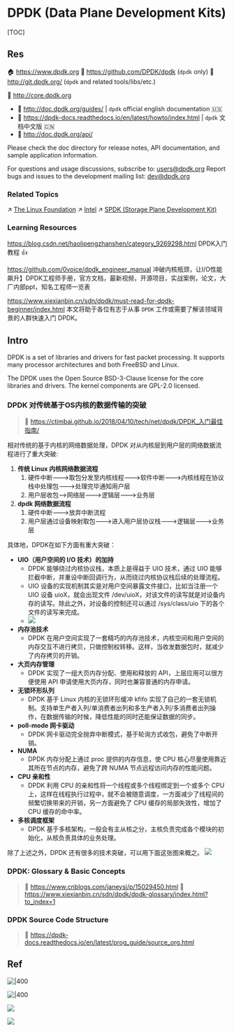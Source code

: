 # DPDK (Data Plane Development Kits)

[TOC]



## Res
🏠 https://www.dpdk.org
🚧 https://github.com/DPDK/dpdk (`dpdk` only)
🚧 http://git.dpdk.org/ (`dpdk` and related tools/libs/etc.)

📂 http://core.dpdk.org
- 📂 http://doc.dpdk.org/guides/ | `dpdk` official english documentation 🇺🇸
- 📂 https://dpdk-docs.readthedocs.io/en/latest/howto/index.html | `dpdk` 文档中文版 🇨🇳
- 📂 http://doc.dpdk.org/api/

Please check the doc directory for release notes,
API documentation, and sample application information.

For questions and usage discussions, subscribe to: users@dpdk.org
Report bugs and issues to the development mailing list: dev@dpdk.org


### Related Topics
↗ [The Linux Foundation](../../../🥷🏼%20Operating%20Systems%20&%20Kernels%20(Engineering%20Part)/Linux%20(Derived%20From%20UNIX%20Family)/The%20Linux%20Foundation.md)
↗ [Intel](../../../Electronics%20&%20Information%20Technologies%20Business%20Fields%20Research/Hardware%20Industry%20&%20Manufacturers/Semiconductor%20Industry%20&%20Companies/Chip%20Manufacturers/Intel.md)
↗ [SPDK (Storage Plane Development Kit)](../../../🍕%20Computer%20Storage%20&%20Database%20Systems/🚀%20High%20Performance%20Storage%20(HPS)/SPDK%20(Storage%20Plane%20Development%20Kit)/SPDK%20(Storage%20Plane%20Development%20Kit).md)


### Learning Resources
https://blog.csdn.net/haolipengzhanshen/category_9269298.html
DPDK入门教程 👍 

https://github.com/0voice/dpdk_engineer_manual
冲破内核瓶颈，让I/O性能飙升】DPDK工程师手册，官方文档，最新视频，开源项目，实战案例，论文，大厂内部ppt，知名工程师一览表

https://www.xiexianbin.cn/sdn/dpdk/must-read-for-dpdk-beginner/index.html
本文将助于各位有志于从事 `DPDK` 工作或需要了解该领域背景的人群快速入门 DPDK。



## Intro
DPDK is a set of libraries and drivers for fast packet processing.
It supports many processor architectures and both FreeBSD and Linux.

The DPDK uses the Open Source BSD-3-Clause license for the core libraries and drivers. The kernel components are GPL-2.0 licensed.


### DPDK 对传统基于OS内核的数据传输的突破
> 📎 https://ctimbai.github.io/2018/04/10/tech/net/dpdk/DPDK_入门最佳指南/

相对传统的基于内核的网络数据处理，DPDK 对从内核层到用户层的网络数据流程进行了重大突破:
1. **传统 Linux 内核网络数据流程**
	1. 硬件中断--->取包分发至内核线程--->软件中断--->内核线程在协议栈中处理包--->处理完毕通知用户层
	2. 用户层收包-->网络层--->逻辑层--->业务层
2. **dpdk 网络数据流程**
	1. 硬件中断--->放弃中断流程
	2. 用户层通过设备映射取包--->进入用户层协议栈--->逻辑层--->业务层

具体地，DPDK在如下方面有重大突破：
- **UIO（用户空间的 I/O 技术）的加持**
	- DPDK 能够绕过内核协议栈，本质上是得益于 UIO 技术，通过 UIO 能够拦截中断，并重设中断回调行为，从而绕过内核协议栈后续的处理流程。
	- UIO 设备的实现机制其实是对用户空间暴露文件接口，比如当注册一个 UIO 设备 uioX，就会出现文件 /dev/uioX，对该文件的读写就是对设备内存的读写。除此之外，对设备的控制还可以通过 /sys/class/uio 下的各个文件的读写来完成。
	- ![](../../../../../Assets/Pics/Pasted%20image%2020240602165740.png)
- **内存池技术**
	- DPDK 在用户空间实现了一套精巧的内存池技术，内核空间和用户空间的内存交互不进行拷贝，只做控制权转移。这样，当收发数据包时，就减少了内存拷贝的开销。
- **大页内存管理**
	- DPDK 实现了一组大页内存分配、使用和释放的 API，上层应用可以很方便使用 API 申请使用大页内存，同时也兼容普通的内存申请。
- **无锁环形队列**
	- DPDK 基于 Linux 内核的无锁环形缓冲 kfifo 实现了自己的一套无锁机制。支持单生产者入列/单消费者出列和多生产者入列/多消费者出列操作，在数据传输的时候，降低性能的同时还能保证数据的同步。
- **poll-mode 网卡驱动**
	- DPDK 网卡驱动完全抛弃中断模式，基于轮询方式收包，避免了中断开销。
- **NUMA**
	- DPDK 内存分配上通过 proc 提供的内存信息，使 CPU 核心尽量使用靠近其所在节点的内存，避免了跨 NUMA 节点远程访问内存的性能问题。
- **CPU 亲和性**
	- DPDK 利用 CPU 的亲和性将一个线程或多个线程绑定到一个或多个 CPU 上，这样在线程执行过程中，就不会被随意调度，一方面减少了线程间的频繁切换带来的开销，另一方面避免了 CPU 缓存的局部失效性，增加了 CPU 缓存的命中率。
- **多核调度框架**
	- DPDK 基于多核架构，一般会有主从核之分，主核负责完成各个模块的初始化，从核负责具体的业务处理。

除了上述之外，DPDK 还有很多的技术突破，可以用下面这张图来概之。
![](../../../../../Assets/Pics/Pasted%20image%2020240602165622.png)


### DPDK: Glossary & Basic Concepts
> 🔗 https://www.cnblogs.com/janeysj/p/15029450.html
> 🔗 https://www.xiexianbin.cn/sdn/dpdk/dpdk-glossary/index.html?to_index=1


### DPDK Source Code Structure
> 🔗 https://dpdk-docs.readthedocs.io/en/latest/prog_guide/source_org.html



## Ref
[👍 What is DPDK?]: https://www.packetcoders.io/what-is-dpdk/

[👍 DPDK 入门最佳指南]: https://ctimbai.github.io/2018/04/10/tech/net/dpdk/DPDK_入门最佳指南/

[DPDK : 用 TestPMD 测试 DPDK 性能和功能 | CSDN]: https://blog.csdn.net/hhd1988/article/details/123009368
[DPDK测试testpmd]: https://www.cnblogs.com/hjxiamen/p/17947295

[👍 DPDK 从入门到入门]: https://nxw.name/2022/what-is-dpdk

![|400](../../../../../Assets/Pics/Pasted%20image%2020240605223714.png)

![|400](../../../../../Assets/Pics/Pasted%20image%2020240605223724.png)

![](../../../../../Assets/Pics/Pasted%20image%2020240605223728.png)


[ DPDK入门实践1——基本概念 | cnblog]: https://www.cnblogs.com/janeysj/p/15029450.html

[DPDK开发快速入门 | CSDN]: http://t.csdnimg.cn/rVExR
![](../../../../../Assets/Pics/Pasted%20image%2020240606100215.png)

[👍 DPDK 初学者入门必读]: https://www.xiexianbin.cn/sdn/dpdk/must-read-for-dpdk-beginner/index.html

[👍 linux源码解读（三十二）：dpdk核心源码解析（二） | Cnblog]: https://www.cnblogs.com/theseventhson/p/16038708.html

[👍 DPDK 笔记 - RSS (Recieve Side Sliding 网卡分流机制) ｜ CSDN]: https://blog.csdn.net/Rong_Toa/article/details/108532566

[DPDK Linux平台上DPDK入门指南（二） | CSDN]: https://blog.csdn.net/qq_44710568/article/details/136733043


